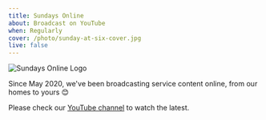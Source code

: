 ```yaml
---
title: Sundays Online
about: Broadcast on YouTube
when: Regularly
cover: /photo/sunday-at-six-cover.jpg
live: false
---
```


![Sundays Online Logo](/photo/sundays-online.png)

Since May 2020, we've been broadcasting service content online, from our homes to yours 😊

Please check our [YouTube channel][yt] to watch the latest.

[news]: /news
[yt]: https://www.youtube.com/channel/UCLlyMMvV26OndAy_ep7gv4A